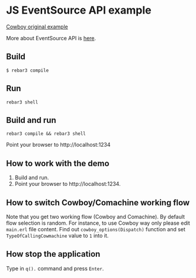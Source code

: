 # JS EventSource API example


[Cowboy original example](https://github.com/ninenines/cowboy/tree/master/examples/eventsource)

More about EventSource API is [here](https://developer.mozilla.org/en-US/docs/Web/API/EventSource).

## Build

`$ rebar3 compile`

## Run

`rebar3 shell`
	
## Build and run

`rebar3 compile && rebar3 shell`

Point your browser to http://localhost:1234


## How to work with the demo
	
1. Build and run.
2. Point your browser to http://localhost:1234.


## How to switch Cowboy/Comachine working flow

Note that you get two working flow (Cowboy and Comachine). By default flow selection is random. 
For instance, to use Cowboy way only please edit `main.erl` file content. 
Find out `cowboy_options(Dispatch)` function and set `TypeOfCallingCowmachine` value to `1` into it.

## How stop the application

Type in `q().` command and press `Enter`. 